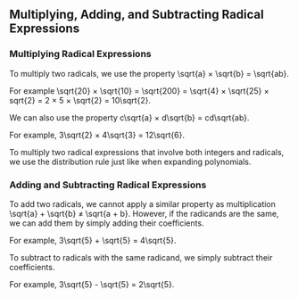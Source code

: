 Multiplying, Adding, and Subtracting Radical Expressions
-------

### Multiplying Radical Expressions

To multiply two radicals, we use the property \sqrt{a} × \sqrt{b} = \sqrt{ab}.

For example \sqrt{20} × \sqrt{10} = \sqrt{200} = \sqrt{4} × \sqrt{25} × sqrt{2} = 2 × 5 × \sqrt{2} = 10\sqrt{2}.

We can also use the property c\sqrt{a} × d\sqrt{b} = cd\sqrt{ab}.

For example, 3\sqrt{2} × 4\sqrt{3} = 12\sqrt{6}.

To multiply two radical expressions that involve both integers and radicals, we use the distribution rule just like when expanding polynomials.


### Adding and Subtracting Radical Expressions

To add two radicals, we cannot apply a similar property as multiplication \sqrt{a} + \sqrt{b} ≠ \sqrt{a + b}. However, if the radicands are the same, we can add them by simply adding their coefficients.

For example, 3\sqrt{5} + \sqrt{5} = 4\sqrt{5}.

To subtract to radicals with the same radicand, we simply subtract their coefficients.

For example, 3\sqrt{5} - \sqrt{5} = 2\sqrt{5}.